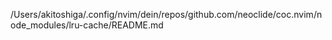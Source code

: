 /Users/akitoshiga/.config/nvim/dein/repos/github.com/neoclide/coc.nvim/node_modules/lru-cache/README.md